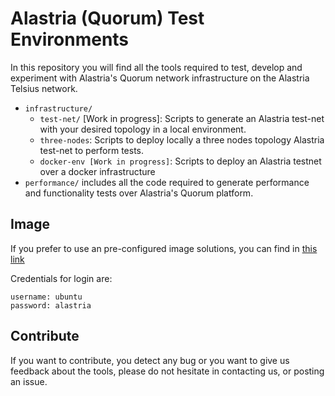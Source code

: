 # Alastria (Quorum) Test Environments
In this repository you will find all the tools required to test, develop and experiment
with Alastria's Quorum network infrastructure on the Alastria Telsius network.

- `infrastructure/`
    - `test-net/` [Work in progress]: Scripts to generate an Alastria test-net with your desired topology in a local environment.
    - `three-nodes`: Scripts to deploy locally a three nodes topology Alastria test-net to perform tests. 
    - `docker-env [Work in progress]`: Scripts to deploy an Alastria testnet over a docker infrastructure
- `performance/` includes all the code required to generate performance and functionality
tests over Alastria's Quorum platform.

## Image
If you prefer to use an pre-configured image solutions, you can find in [this link](https://mega.nz/#!RdVQDYya!ykMYRL6Yo2ctr11W0KTs14wZQEGJ0iSKEz56uolGRfI)

Credentials for login are:

```
username: ubuntu
password: alastria
```

## Contribute
If you want to contribute, you detect any bug or you want to give us feedback about the tools, please
do not hesitate in contacting us, or posting an issue. 
